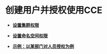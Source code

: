 # 创建用户并授权使用CCE<a name="cce_01_0166"></a>

-   **[设置集群权限](设置集群权限.md)**  

-   **[设置命名空间权限](设置命名空间权限.md)**  

-   **[示例：以某部门对人员授权为例](示例-以某部门对人员授权为例.md)**  


